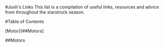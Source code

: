 #Josh's Links
This list is a compilation of useful links, resources and advice from throughout the starstruck season.

#Table of Contents

[Motor]{##Motors]


##Motors
